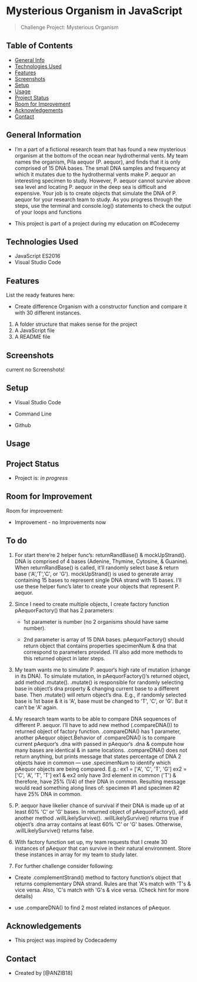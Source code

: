 # Mysterious Organism in JavaScript

> Challenge Project: Mysterious Organism

## Table of Contents

* [General Info](#general-information)
* [Technologies Used](#technologies-used)
* [Features](#features)
* [Screenshots](#screenshots)
* [Setup](#setup)
* [Usage](#usage)
* [Project Status](#project-status)
* [Room for Improvement](#room-for-improvement)
* [Acknowledgements](#acknowledgements)
* [Contact](#contact)
<!-- * [License](#license) -->

## General Information

* I’m a part of a fictional research team that has found a new mysterious organism at the bottom of the ocean near hydrothermal vents. My team names the organism, Pila aequor (P. aequor), and finds that it is only comprised of 15 DNA bases. The small DNA samples and frequency at which it mutates due to the hydrothermal vents make P. aequor an interesting specimen to study. However, P. aequor cannot survive above sea level and locating P. aequor in the deep sea is difficult and expensive. Your job is to create objects that simulate the DNA of P. aequor for your research team to study.
As you progress through the steps, use the terminal and console.log() statements to check the output of your loops and functions

* This project is part of a project during my education on #Codecemy

<!-- You don't have to answer all the questions - just the ones relevant to your project. -->

## Technologies Used

* JavaScript ES2016
* Visual Studio Code

## Features

List the ready features here:

* Create difference Organism with a constructor function and compare it with 30 different instances.

1. A folder structure that makes sense for the project
2. A JavaScript file
3. A README file

## Screenshots

current no Screenshots!
<!--![Example screenshot](./img/screenshot.png)
 If you have screenshots you'd like to share, include them here. -->

## Setup

* Visual Studio Code

* Command Line

* Github

## Usage

## Project Status

* Project is: _in progress_

## Room for Improvement

Room for improvement:

* Improvement - no Improvements now

## To do

1. For start there’re 2 helper func’s: returnRandBase() & mockUpStrand(). DNA is comprised of 4 bases (Adenine, Thymine, Cytosine, & Guanine). When returnRandBase() is called, it’ll randomly select base & return base ('A','T','C', or 'G'). mockUpStrand() is used to generate array containing 15 bases to represent single DNA strand with 15 bases. I’ll use these helper func’s later to create your objects that represent P. aequor.

2. Since I need to create multiple objects, I create factory function pAequorFactory() that has 2 parameters:

    * 1st parameter is number (no 2 organisms should have same number).

    * 2nd parameter is array of 15 DNA bases. pAequorFactory() should return object that contains properties specimenNum & dna that
    correspond to parameters provided. I’ll also add more methods to this returned object in later steps.

3. My team wants me to simulate P. aequor‘s high rate of mutation (change in its DNA). To simulate mutation, in pAequorFactory()‘s returned object, add method .mutate().
.mutate() is responsible for randomly selecting base in object’s dna property & changing current base to a different base. Then .mutate() will return object’s dna.
E.g., if randomly selected base is 1st base & it is 'A', base must be changed to 'T', 'C', or 'G'. But it can’t be 'A' again.

4. My research team wants to be able to compare DNA sequences of different P. aequor. I’ll have to add new method (.compareDNA()) to returned object of factory function.
.compareDNA() has 1 parameter, another pAequor object.Behavior of .compareDNA() is to compare current pAequor‘s .dna with passed in pAequor‘s .dna & compute how many bases are identical & in same locations. .compareDNA() does not return anything, but prints message that states percentage of DNA 2 objects have in common — use .specimenNum to identify which pAequor objects are being compared. E.g.:
ex1 = ['A', 'C', 'T', 'G']
ex2 = ['C', 'A', 'T', 'T']
ex1 & ex2 only have 3rd element in common ('T') & therefore, have 25% (1/4) of their DNA in common. Resulting message would read something along lines of: specimen #1 and specimen #2 have 25% DNA in common.

5. P. aequor have likelier chance of survival if their DNA is made up of at least 60% 'C' or 'G' bases. In returned object of pAequorFactory(), add another method .willLikelySurvive().
.willLikelySurvive() returns true if object’s .dna array contains at least 60% 'C' or 'G' bases. Otherwise, .willLikelySurvive() returns false.

6. With factory function set up, my team requests that I create 30 instances of pAequor that can survive in their natural
environment. Store these instances in array for my team to study later.

7. For further challenge consider following:

* Create .complementStrand() method to factory function’s object that returns complementary DNA strand. Rules are that 'A's match with 'T's & vice versa. Also, 'C's match with 'G's & vice versa. (Check hint for more details)

* use .compareDNA() to find 2 most related instances of pAequor.

## Acknowledgements

* This project was inspired by Codecademy

## Contact

* Created by [@ANZIB18]
